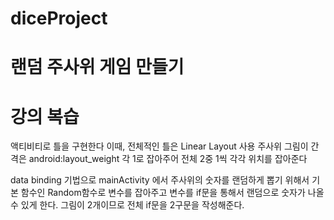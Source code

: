 # diceProject


# 랜덤 주사위 게임 만들기
# 강의 복습 


액티비티로 틀을 구현한다 이때, 전체적인 틀은 Linear Layout 사용 
주사위 그림이 간격은 android:layout_weight 각 1로 잡아주어 전체 2중 1씩 각각 위치를 잡아준다

data binding 기법으로 mainActivity 에서 주사위의 숫자를 랜덤하게 뽑기 위해서
기본 함수인 Random함수로 변수를 잡아주고 변수를 if문을 통해서 랜덤으로 숫자가 나올수 있게 한다. 
그림이 2개이므로 전체 if문을 2구문을 작성해준다.
